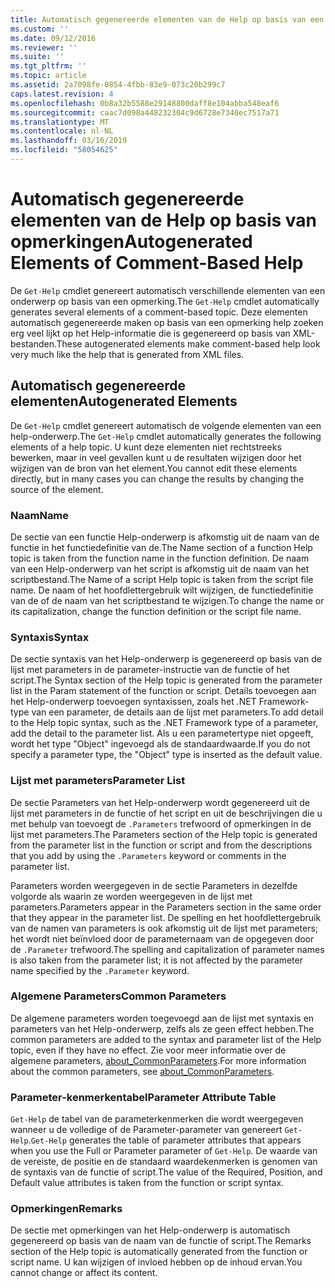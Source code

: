 ```yaml
---
title: Automatisch gegenereerde elementen van de Help op basis van een opmerking | Microsoft Docs
ms.custom: ''
ms.date: 09/12/2016
ms.reviewer: ''
ms.suite: ''
ms.tgt_pltfrm: ''
ms.topic: article
ms.assetid: 2a7098fe-0854-4fbb-83e9-073c20b299c7
caps.latest.revision: 4
ms.openlocfilehash: 0b8a32b5588e29148800daff8e104abba548eaf6
ms.sourcegitcommit: caac7d098a448232304c9d6728e7340ec7517a71
ms.translationtype: MT
ms.contentlocale: nl-NL
ms.lasthandoff: 03/16/2019
ms.locfileid: "58054625"
---
```

# <a name="autogenerated-elements-of-comment-based-help"></a><span data-ttu-id="365d4-102">Automatisch gegenereerde elementen van de Help op basis van opmerkingen</span><span class="sxs-lookup"><span data-stu-id="365d4-102">Autogenerated Elements of Comment-Based Help</span></span>

<span data-ttu-id="365d4-103">De `Get-Help` cmdlet genereert automatisch verschillende elementen van een onderwerp op basis van een opmerking.</span><span class="sxs-lookup"><span data-stu-id="365d4-103">The `Get-Help` cmdlet automatically generates several elements of a comment-based topic.</span></span> <span data-ttu-id="365d4-104">Deze elementen automatisch gegenereerde maken op basis van een opmerking help zoeken erg veel lijkt op het Help-informatie die is gegenereerd op basis van XML-bestanden.</span><span class="sxs-lookup"><span data-stu-id="365d4-104">These autogenerated elements make comment-based help look very much like the help that is generated from XML files.</span></span>

## <a name="autogenerated-elements"></a><span data-ttu-id="365d4-105">Automatisch gegenereerde elementen</span><span class="sxs-lookup"><span data-stu-id="365d4-105">Autogenerated Elements</span></span>

<span data-ttu-id="365d4-106">De `Get-Help` cmdlet genereert automatisch de volgende elementen van een help-onderwerp.</span><span class="sxs-lookup"><span data-stu-id="365d4-106">The `Get-Help` cmdlet automatically generates the following elements of a help topic.</span></span> <span data-ttu-id="365d4-107">U kunt deze elementen niet rechtstreeks bewerken, maar in veel gevallen kunt u de resultaten wijzigen door het wijzigen van de bron van het element.</span><span class="sxs-lookup"><span data-stu-id="365d4-107">You cannot edit these elements directly, but in many cases you can change the results by changing the source of the element.</span></span>

### <a name="name"></a><span data-ttu-id="365d4-108">Naam</span><span class="sxs-lookup"><span data-stu-id="365d4-108">Name</span></span>

<span data-ttu-id="365d4-109">De sectie van een functie Help-onderwerp is afkomstig uit de naam van de functie in het functiedefinitie van de.</span><span class="sxs-lookup"><span data-stu-id="365d4-109">The Name section of a function Help topic is taken from the function name in the function definition.</span></span> <span data-ttu-id="365d4-110">De naam van een Help-onderwerp van het script is afkomstig uit de naam van het scriptbestand.</span><span class="sxs-lookup"><span data-stu-id="365d4-110">The Name of a script Help topic is taken from the script file name.</span></span> <span data-ttu-id="365d4-111">De naam of het hoofdlettergebruik wilt wijzigen, de functiedefinitie van de of de naam van het scriptbestand te wijzigen.</span><span class="sxs-lookup"><span data-stu-id="365d4-111">To change the name or its capitalization, change the function definition or the script file name.</span></span>

### <a name="syntax"></a><span data-ttu-id="365d4-112">Syntaxis</span><span class="sxs-lookup"><span data-stu-id="365d4-112">Syntax</span></span>

<span data-ttu-id="365d4-113">De sectie syntaxis van het Help-onderwerp is gegenereerd op basis van de lijst met parameters in de parameter-instructie van de functie of het script.</span><span class="sxs-lookup"><span data-stu-id="365d4-113">The Syntax section of the Help topic is generated from the parameter list in the Param statement of the function or script.</span></span> <span data-ttu-id="365d4-114">Details toevoegen aan het Help-onderwerp toevoegen syntaxissen, zoals het .NET Framework-type van een parameter, de details aan de lijst met parameters.</span><span class="sxs-lookup"><span data-stu-id="365d4-114">To add detail to the Help topic syntax, such as the .NET Framework type of a parameter, add the detail to the parameter list.</span></span> <span data-ttu-id="365d4-115">Als u een parametertype niet opgeeft, wordt het type "Object" ingevoegd als de standaardwaarde.</span><span class="sxs-lookup"><span data-stu-id="365d4-115">If you do not specify a parameter type, the "Object" type is inserted as the default value.</span></span>

### <a name="parameter-list"></a><span data-ttu-id="365d4-116">Lijst met parameters</span><span class="sxs-lookup"><span data-stu-id="365d4-116">Parameter List</span></span>

<span data-ttu-id="365d4-117">De sectie Parameters van het Help-onderwerp wordt gegenereerd uit de lijst met parameters in de functie of het script en uit de beschrijvingen die u met behulp van toevoegt de `.Parameters` trefwoord of opmerkingen in de lijst met parameters.</span><span class="sxs-lookup"><span data-stu-id="365d4-117">The Parameters section of the Help topic is generated from the parameter list in the function or script and from the descriptions that you add by using the `.Parameters` keyword or comments in the parameter list.</span></span>

<span data-ttu-id="365d4-118">Parameters worden weergegeven in de sectie Parameters in dezelfde volgorde als waarin ze worden weergegeven in de lijst met parameters.</span><span class="sxs-lookup"><span data-stu-id="365d4-118">Parameters appear in the Parameters section in the same order that they appear in the parameter list.</span></span> <span data-ttu-id="365d4-119">De spelling en het hoofdlettergebruik van de namen van parameters is ook afkomstig uit de lijst met parameters; het wordt niet beïnvloed door de parameternaam van de opgegeven door de `.Parameter` trefwoord.</span><span class="sxs-lookup"><span data-stu-id="365d4-119">The spelling and capitalization of parameter names is also taken from the parameter list; it is not affected by the parameter name specified by the `.Parameter` keyword.</span></span>

### <a name="common-parameters"></a><span data-ttu-id="365d4-120">Algemene Parameters</span><span class="sxs-lookup"><span data-stu-id="365d4-120">Common Parameters</span></span>

<span data-ttu-id="365d4-121">De algemene parameters worden toegevoegd aan de lijst met syntaxis en parameters van het Help-onderwerp, zelfs als ze geen effect hebben.</span><span class="sxs-lookup"><span data-stu-id="365d4-121">The common parameters are added to the syntax and parameter list of the Help topic, even if they have no effect.</span></span> <span data-ttu-id="365d4-122">Zie voor meer informatie over de algemene parameters, [about_CommonParameters](/powershell/module/microsoft.powershell.core/about/about_commonparameters).</span><span class="sxs-lookup"><span data-stu-id="365d4-122">For more information about the common parameters, see [about_CommonParameters](/powershell/module/microsoft.powershell.core/about/about_commonparameters).</span></span>

### <a name="parameter-attribute-table"></a><span data-ttu-id="365d4-123">Parameter-kenmerkentabel</span><span class="sxs-lookup"><span data-stu-id="365d4-123">Parameter Attribute Table</span></span>

<span data-ttu-id="365d4-124">`Get-Help` de tabel van de parameterkenmerken die wordt weergegeven wanneer u de volledige of de Parameter-parameter van genereert `Get-Help`.</span><span class="sxs-lookup"><span data-stu-id="365d4-124">`Get-Help` generates the table of parameter attributes that appears when you use the Full or Parameter parameter of `Get-Help`.</span></span> <span data-ttu-id="365d4-125">De waarde van de vereiste, de positie en de standaard waardekenmerken is genomen van de syntaxis van de functie of script.</span><span class="sxs-lookup"><span data-stu-id="365d4-125">The value of the Required, Position, and Default value attributes is taken from the function or script syntax.</span></span>

### <a name="remarks"></a><span data-ttu-id="365d4-126">Opmerkingen</span><span class="sxs-lookup"><span data-stu-id="365d4-126">Remarks</span></span>

<span data-ttu-id="365d4-127">De sectie met opmerkingen van het Help-onderwerp is automatisch gegenereerd op basis van de naam van de functie of script.</span><span class="sxs-lookup"><span data-stu-id="365d4-127">The Remarks section of the Help topic is automatically generated from the function or script name.</span></span> <span data-ttu-id="365d4-128">U kan wijzigen of invloed hebben op de inhoud ervan.</span><span class="sxs-lookup"><span data-stu-id="365d4-128">You cannot change or affect its content.</span></span>
